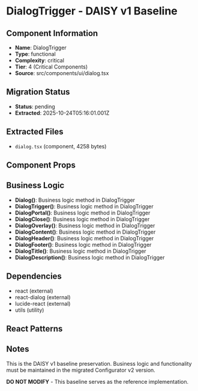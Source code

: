 # DialogTrigger - DAISY v1 Baseline

## Component Information

- **Name**: DialogTrigger
- **Type**: functional
- **Complexity**: critical
- **Tier**: 4 (Critical Components)
- **Source**: src/components/ui/dialog.tsx

## Migration Status

- **Status**: pending
- **Extracted**: 2025-10-24T05:16:01.001Z

## Extracted Files

- `dialog.tsx` (component, 4258 bytes)

## Component Props



## Business Logic

- **Dialog()**: Business logic method in DialogTrigger
- **DialogTrigger()**: Business logic method in DialogTrigger
- **DialogPortal()**: Business logic method in DialogTrigger
- **DialogClose()**: Business logic method in DialogTrigger
- **DialogOverlay()**: Business logic method in DialogTrigger
- **DialogContent()**: Business logic method in DialogTrigger
- **DialogHeader()**: Business logic method in DialogTrigger
- **DialogFooter()**: Business logic method in DialogTrigger
- **DialogTitle()**: Business logic method in DialogTrigger
- **DialogDescription()**: Business logic method in DialogTrigger

## Dependencies

- react (external)
- react-dialog (external)
- lucide-react (external)
- utils (utility)

## React Patterns



## Notes

This is the DAISY v1 baseline preservation. Business logic and functionality
must be maintained in the migrated Configurator v2 version.

**DO NOT MODIFY** - This baseline serves as the reference implementation.
